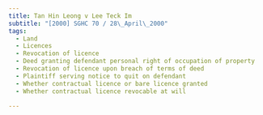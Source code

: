 ```yaml
---
title: Tan Hin Leong v Lee Teck Im 
subtitle: "[2000] SGHC 70 / 28\_April\_2000"
tags:
  - Land
  - Licences
  - Revocation of licence
  - Deed granting defendant personal right of occupation of property
  - Revocation of licence upon breach of terms of deed
  - Plaintiff serving notice to quit on defendant
  - Whether contractual licence or bare licence granted
  - Whether contractual licence revocable at will

---
```


